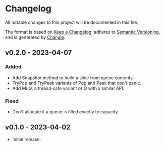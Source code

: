 # Changelog
All notable changes to this project will be documented in this file.

The format is based on [Keep a Changelog](https://keepachangelog.com/en/1.0.0/),
adheres to [Semantic Versioning](https://semver.org/spec/v2.0.0.html),
and is generated by [Changie](https://github.com/miniscruff/changie).

## v0.2.0 - 2023-04-07
### Added
- Add Snapshot method to build a slice from queue contents.
- TryPop and TryPeek variants of Pop and Peek that don't panic.
- Add MuQ, a thread-safe variant of Q with a similar API.
### Fixed
- Don't allocate if a queue is filled exactly to capacity.

## v0.1.0 - 2023-04-02

- Initial release.
